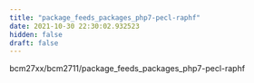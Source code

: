 ```yaml
---
title: "package_feeds_packages_php7-pecl-raphf"
date: 2021-10-30 22:30:02.932523
hidden: false
draft: false
---
```


bcm27xx/bcm2711/package_feeds_packages_php7-pecl-raphf

